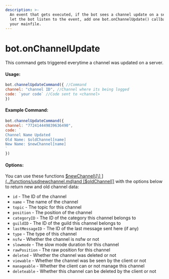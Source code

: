 ```yaml
---
description: >-
  An event that gets executed, if the bot sees a channel update on a server. To
  let the bot listen to the event, add one bot.onChannelUpdate() callback inside
  your mainfile.
---
```


# bot.onChannelUpdate

This command gets triggered everytime a channel was updated on a server.

#### Usage:

```javascript
bot.channelUpdateCommand({ //Command
channel: "channel ID", //Channel where its being logged
code: `your code` //Code sent to <channel>
})
```

#### Example Command:

```javascript
bot.channelUpdateCommand({ 
channel: "772414449839636490", 
code: `
Channel Name Updated
Old Name: $oldChannel[name]
New Name: $newChannel[name]
`
})
```

#### Options:

You can use these functions [$newChannel\[\] ](../functions/usdnewchannel.md)and [$oldChannel\[\]](../functions/usdoldchannel.md) with the options below to return new and old channel data:

* `id` - The ID of the channel 
* `name` - The name of the channel 
* `topic` - The topic for this channel 
* `position` - The position of the channel 
* `categoryID` - The ID of the category this channel belongs to 
* `guildID` - The ID of the guild this channel belongs to 
* `lastMessageID` - The ID of the last message sent here \(if any\) 
* `type` - The type of this channel 
* `nsfw` - Whether the channel is nsfw or not 
* `slowmode` - The slow mode duration for this channel 
* `rawPosition` - The raw position for this channel 
* `deleted` - Whether the channel was deleted or not 
* `viewable` - Whether the channel was be seen by the client or not 
* `manageable` - Whether the client can or not manage this channel 
* `deleteable` - Whether this channel can be deleted by the client or not

